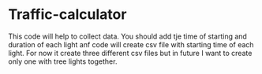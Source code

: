 # Traffic-calculator
This code will help to collect data.
You should add tje time of starting and duration of each light anf code will create csv file with starting time of each light. For now it create three different csv files but in future I want to create only one with tree lights together.
